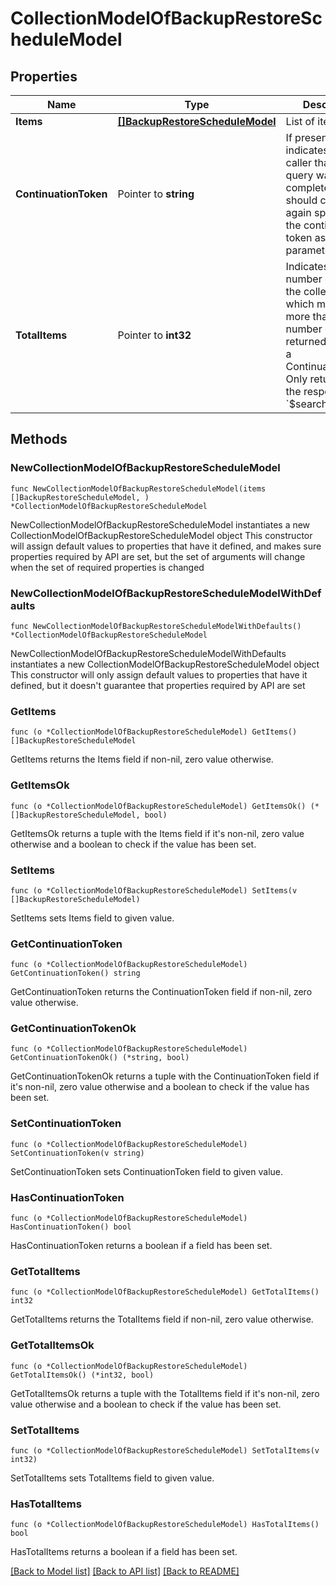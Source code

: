 # CollectionModelOfBackupRestoreScheduleModel

## Properties

Name | Type | Description | Notes
------------ | ------------- | ------------- | -------------
**Items** | [**[]BackupRestoreScheduleModel**](BackupRestoreScheduleModel.md) | List of items. | 
**ContinuationToken** | Pointer to **string** | If present, indicates to the caller that the query was not complete, and they should call the API again specifying the continuation token as a query parameter. | [optional] 
**TotalItems** | Pointer to **int32** | Indicates the total number of items in the collection, which may be more than the number of Items returned, if there is a ContinuationToken.  Only returned in the response to &#x60;$search&#x60; APIs. | [optional] 

## Methods

### NewCollectionModelOfBackupRestoreScheduleModel

`func NewCollectionModelOfBackupRestoreScheduleModel(items []BackupRestoreScheduleModel, ) *CollectionModelOfBackupRestoreScheduleModel`

NewCollectionModelOfBackupRestoreScheduleModel instantiates a new CollectionModelOfBackupRestoreScheduleModel object
This constructor will assign default values to properties that have it defined,
and makes sure properties required by API are set, but the set of arguments
will change when the set of required properties is changed

### NewCollectionModelOfBackupRestoreScheduleModelWithDefaults

`func NewCollectionModelOfBackupRestoreScheduleModelWithDefaults() *CollectionModelOfBackupRestoreScheduleModel`

NewCollectionModelOfBackupRestoreScheduleModelWithDefaults instantiates a new CollectionModelOfBackupRestoreScheduleModel object
This constructor will only assign default values to properties that have it defined,
but it doesn't guarantee that properties required by API are set

### GetItems

`func (o *CollectionModelOfBackupRestoreScheduleModel) GetItems() []BackupRestoreScheduleModel`

GetItems returns the Items field if non-nil, zero value otherwise.

### GetItemsOk

`func (o *CollectionModelOfBackupRestoreScheduleModel) GetItemsOk() (*[]BackupRestoreScheduleModel, bool)`

GetItemsOk returns a tuple with the Items field if it's non-nil, zero value otherwise
and a boolean to check if the value has been set.

### SetItems

`func (o *CollectionModelOfBackupRestoreScheduleModel) SetItems(v []BackupRestoreScheduleModel)`

SetItems sets Items field to given value.


### GetContinuationToken

`func (o *CollectionModelOfBackupRestoreScheduleModel) GetContinuationToken() string`

GetContinuationToken returns the ContinuationToken field if non-nil, zero value otherwise.

### GetContinuationTokenOk

`func (o *CollectionModelOfBackupRestoreScheduleModel) GetContinuationTokenOk() (*string, bool)`

GetContinuationTokenOk returns a tuple with the ContinuationToken field if it's non-nil, zero value otherwise
and a boolean to check if the value has been set.

### SetContinuationToken

`func (o *CollectionModelOfBackupRestoreScheduleModel) SetContinuationToken(v string)`

SetContinuationToken sets ContinuationToken field to given value.

### HasContinuationToken

`func (o *CollectionModelOfBackupRestoreScheduleModel) HasContinuationToken() bool`

HasContinuationToken returns a boolean if a field has been set.

### GetTotalItems

`func (o *CollectionModelOfBackupRestoreScheduleModel) GetTotalItems() int32`

GetTotalItems returns the TotalItems field if non-nil, zero value otherwise.

### GetTotalItemsOk

`func (o *CollectionModelOfBackupRestoreScheduleModel) GetTotalItemsOk() (*int32, bool)`

GetTotalItemsOk returns a tuple with the TotalItems field if it's non-nil, zero value otherwise
and a boolean to check if the value has been set.

### SetTotalItems

`func (o *CollectionModelOfBackupRestoreScheduleModel) SetTotalItems(v int32)`

SetTotalItems sets TotalItems field to given value.

### HasTotalItems

`func (o *CollectionModelOfBackupRestoreScheduleModel) HasTotalItems() bool`

HasTotalItems returns a boolean if a field has been set.


[[Back to Model list]](../README.md#documentation-for-models) [[Back to API list]](../README.md#documentation-for-api-endpoints) [[Back to README]](../README.md)


